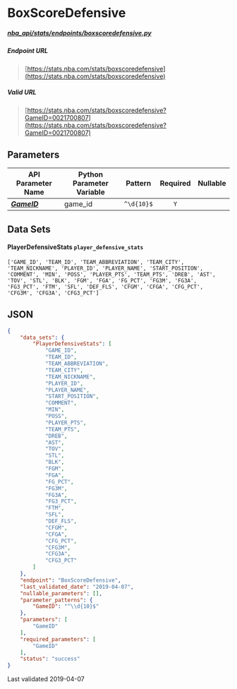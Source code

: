 # BoxScoreDefensive
##### [nba_api/stats/endpoints/boxscoredefensive.py](https://github.com/swar/nba_api/blob/master/nba_api/stats/endpoints/boxscoredefensive.py)

##### Endpoint URL
>[https://stats.nba.com/stats/boxscoredefensive](https://stats.nba.com/stats/boxscoredefensive)

##### Valid URL
>[https://stats.nba.com/stats/boxscoredefensive?GameID=0021700807](https://stats.nba.com/stats/boxscoredefensive?GameID=0021700807)

## Parameters
API Parameter Name | Python Parameter Variable | Pattern | Required | Nullable
------------ | ------------ | :-----------: | :---: | :---:
[_**GameID**_](https://github.com/swar/nba_api/blob/master/docs/nba_api/stats/library/parameters.md#GameID) | game_id | `^\d{10}$` | `Y` |  | 

## Data Sets
#### PlayerDefensiveStats `player_defensive_stats`
```text
['GAME_ID', 'TEAM_ID', 'TEAM_ABBREVIATION', 'TEAM_CITY', 'TEAM_NICKNAME', 'PLAYER_ID', 'PLAYER_NAME', 'START_POSITION', 'COMMENT', 'MIN', 'POSS', 'PLAYER_PTS', 'TEAM_PTS', 'DREB', 'AST', 'TOV', 'STL', 'BLK', 'FGM', 'FGA', 'FG_PCT', 'FG3M', 'FG3A', 'FG3_PCT', 'FTM', 'SFL', 'DEF_FLS', 'CFGM', 'CFGA', 'CFG_PCT', 'CFG3M', 'CFG3A', 'CFG3_PCT']
```


## JSON
```json
{
    "data_sets": {
        "PlayerDefensiveStats": [
            "GAME_ID",
            "TEAM_ID",
            "TEAM_ABBREVIATION",
            "TEAM_CITY",
            "TEAM_NICKNAME",
            "PLAYER_ID",
            "PLAYER_NAME",
            "START_POSITION",
            "COMMENT",
            "MIN",
            "POSS",
            "PLAYER_PTS",
            "TEAM_PTS",
            "DREB",
            "AST",
            "TOV",
            "STL",
            "BLK",
            "FGM",
            "FGA",
            "FG_PCT",
            "FG3M",
            "FG3A",
            "FG3_PCT",
            "FTM",
            "SFL",
            "DEF_FLS",
            "CFGM",
            "CFGA",
            "CFG_PCT",
            "CFG3M",
            "CFG3A",
            "CFG3_PCT"
        ]
    },
    "endpoint": "BoxScoreDefensive",
    "last_validated_date": "2019-04-07",
    "nullable_parameters": [],
    "parameter_patterns": {
        "GameID": "^\\d{10}$"
    },
    "parameters": [
        "GameID"
    ],
    "required_parameters": [
        "GameID"
    ],
    "status": "success"
}
```

Last validated 2019-04-07